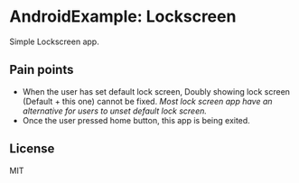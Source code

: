 AndroidExample: Lockscreen
=====

Simple Lockscreen app.

Pain points
-----
- When the user has set default lock screen, Doubly showing lock screen (Default + this one) cannot be fixed.
  *Most lock screen app have an alternative for users to unset default lock screen.*
- Once the user pressed home button, this app is being exited.


License
-----
MIT
